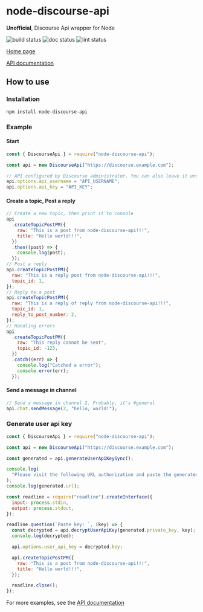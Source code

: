# node-discourse-api

**Unofficial**, Discourse Api wrapper for Node

![build status](https://github.com/Lhcfl/node-discourse-api/actions/workflows/build.yml/badge.svg)
![doc status](https://github.com/Lhcfl/node-discourse-api/actions/workflows/tsdoc.yml/badge.svg)
![lint status](https://github.com/Lhcfl/node-discourse-api/actions/workflows/lint_check.yml/badge.svg)

[Home page](https://github.com/Lhcfl/node-discourse-api)

[API documentation](https://lhcfl.github.io/node-discourse-api/)

## How to use

### Installation

```
npm install node-discourse-api
```

### Example

#### Start

```javascript
const { DiscourseApi } = require("node-discourse-api");

const api = new DiscourseApi("https://discourse.example.com");

// API configured by Discourse administrator. You can also leave it unset and have the API read only the public content of your forum.
api.options.api_username = "API_USERNAME";
api.options.api_key = "API_KEY";
```

#### Create a topic, Post a reply

```javascript
// Create a new topic, then print it to console
api
  .createTopicPostPM({
    raw: "This is a post from node-discourse-api!!!",
    title: "Hello world!!!",
  })
  .then((post) => {
    console.log(post);
  });
// Post a reply
api.createTopicPostPM({
  raw: "This is a reply post from node-discourse-api!!!",
  topic_id: 1,
});
// Reply to a post
api.createTopicPostPM({
  raw: "This is a reply of reply from node-discourse-api!!!",
  topic_id: 1,
  reply_to_post_number: 2,
});
// Handling errors
api
  .createTopicPostPM({
    raw: "This reply cannot be sent",
    topic_id: -123,
  })
  .catch((err) => {
    console.log("Catched a error");
    console.error(err);
  });
```

#### Send a message in channel

```javascript
// Send a message in channel 2. Probably, it's #general
api.chat.sendMessage(2, "hello, world!");
```

### Generate user api key

```javascript
const { DiscourseApi } = require("node-discourse-api");

const api = new DiscourseApi("https://discourse.example.com");

const generated = api.generateUserApiKeySync();

console.log(
  "Please visit the following URL authorization and paste the generated key in the console:",
);
console.log(generated.url);

const readline = require("readline").createInterface({
  input: process.stdin,
  output: process.stdout,
});

readline.question(`Paste key: `, (key) => {
  const decrypted = api.decryptUserApiKey(generated.private_key, key);
  console.log(decrypted);

  api.options.user_api_key = decrypted.key;

  api.createTopicPostPM({
    raw: "This is a post from node-discourse-api!!!",
    title: "Hello world!!!",
  });

  readline.close();
});
```

For more examples, see the [API documentation](https://lhcfl.github.io/node-discourse-api/)
